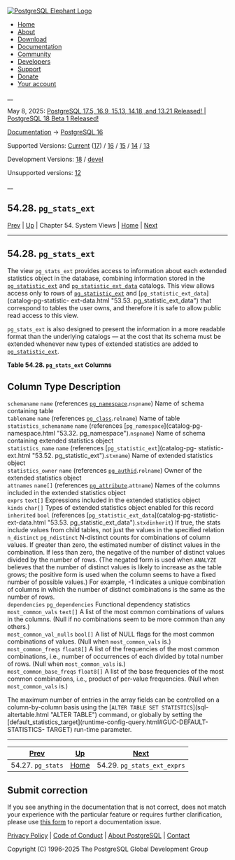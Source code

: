 [ ![PostgreSQL Elephant Logo](/media/img/about/press/elephant.png) ](/)

  * [Home](/ "Home")
  * [About](/about/ "About")
  * [Download](/download/ "Download")
  * [Documentation](/docs/ "Documentation")
  * [Community](/community/ "Community")
  * [Developers](/developer/ "Developers")
  * [Support](/support/ "Support")
  * [Donate](/about/donate/ "Donate")
  * [Your account](/account/ "Your account")

__

May 8, 2025: [ PostgreSQL 17.5, 16.9, 15.13, 14.18, and 13.21 Released! ](/about/news/postgresql-175-169-1513-1418-and-1321-released-3072/) | [ PostgreSQL 18 Beta 1 Released! ](/about/news/postgresql-18-beta-1-released-3070/)

[Documentation](/docs/ "Documentation") -> [PostgreSQL
16](/docs/16/index.html)

Supported Versions: [Current](/docs/current/view-pg-stats-ext.html "PostgreSQL
17 - 54.28. pg_stats_ext") ([17](/docs/17/view-pg-stats-ext.html "PostgreSQL
17 - 54.28. pg_stats_ext")) / [16](/docs/16/view-pg-stats-ext.html "PostgreSQL
16 - 54.28. pg_stats_ext") / [15](/docs/15/view-pg-stats-ext.html "PostgreSQL
15 - 54.28. pg_stats_ext") / [14](/docs/14/view-pg-stats-ext.html "PostgreSQL
14 - 54.28. pg_stats_ext") / [13](/docs/13/view-pg-stats-ext.html "PostgreSQL
13 - 54.28. pg_stats_ext")

Development Versions: [18](/docs/18/view-pg-stats-ext.html "PostgreSQL 18 -
54.28. pg_stats_ext") / [devel](/docs/devel/view-pg-stats-ext.html "PostgreSQL
devel - 54.28. pg_stats_ext")

Unsupported versions: [12](/docs/12/view-pg-stats-ext.html "PostgreSQL 12 -
54.28. pg_stats_ext")

__

54.28. `pg_stats_ext`  
---  
[Prev](view-pg-stats.html "54.27. pg_stats")  | [Up](views.html "Chapter 54. System Views") | Chapter 54. System Views | [Home](index.html "PostgreSQL 16.9 Documentation") |  [Next](view-pg-stats-ext-exprs.html "54.29. pg_stats_ext_exprs")  
  
* * *

## 54.28. `pg_stats_ext` #

The view `pg_stats_ext` provides access to information about each extended
statistics object in the database, combining information stored in the
[`pg_statistic_ext`](catalog-pg-statistic-ext.html "53.52. pg_statistic_ext")
and [`pg_statistic_ext_data`](catalog-pg-statistic-ext-data.html
"53.53. pg_statistic_ext_data") catalogs. This view allows access only to rows
of [`pg_statistic_ext`](catalog-pg-statistic-ext.html
"53.52. pg_statistic_ext") and [`pg_statistic_ext_data`](catalog-pg-statistic-
ext-data.html "53.53. pg_statistic_ext_data") that correspond to tables the
user owns, and therefore it is safe to allow public read access to this view.

`pg_stats_ext` is also designed to present the information in a more readable
format than the underlying catalogs — at the cost that its schema must be
extended whenever new types of extended statistics are added to
[`pg_statistic_ext`](catalog-pg-statistic-ext.html "53.52. pg_statistic_ext").

**Table  54.28. `pg_stats_ext` Columns**

Column Type Description  
---  
`schemaname` `name` (references [`pg_namespace`](catalog-pg-namespace.html
"53.32. pg_namespace").`nspname`) Name of schema containing table  
`tablename` `name` (references [`pg_class`](catalog-pg-class.html
"53.11. pg_class").`relname`) Name of table  
`statistics_schemaname` `name` (references [`pg_namespace`](catalog-pg-
namespace.html "53.32. pg_namespace").`nspname`) Name of schema containing
extended statistics object  
`statistics_name` `name` (references [`pg_statistic_ext`](catalog-pg-
statistic-ext.html "53.52. pg_statistic_ext").`stxname`) Name of extended
statistics object  
`statistics_owner` `name` (references [`pg_authid`](catalog-pg-authid.html
"53.8. pg_authid").`rolname`) Owner of the extended statistics object  
`attnames` `name[]` (references [`pg_attribute`](catalog-pg-attribute.html
"53.7. pg_attribute").`attname`) Names of the columns included in the extended
statistics object  
`exprs` `text[]` Expressions included in the extended statistics object  
`kinds` `char[]` Types of extended statistics object enabled for this record  
`inherited` `bool` (references [`pg_statistic_ext_data`](catalog-pg-statistic-
ext-data.html "53.53. pg_statistic_ext_data").`stxdinherit`) If true, the
stats include values from child tables, not just the values in the specified
relation  
`n_distinct` `pg_ndistinct` N-distinct counts for combinations of column
values. If greater than zero, the estimated number of distinct values in the
combination. If less than zero, the negative of the number of distinct values
divided by the number of rows. (The negated form is used when `ANALYZE`
believes that the number of distinct values is likely to increase as the table
grows; the positive form is used when the column seems to have a fixed number
of possible values.) For example, -1 indicates a unique combination of columns
in which the number of distinct combinations is the same as the number of
rows.  
`dependencies` `pg_dependencies` Functional dependency statistics  
`most_common_vals` `text[]` A list of the most common combinations of values
in the columns. (Null if no combinations seem to be more common than any
others.)  
`most_common_val_nulls` `bool[]` A list of NULL flags for the most common
combinations of values. (Null when `most_common_vals` is.)  
`most_common_freqs` `float8[]` A list of the frequencies of the most common
combinations, i.e., number of occurrences of each divided by total number of
rows. (Null when `most_common_vals` is.)  
`most_common_base_freqs` `float8[]` A list of the base frequencies of the most
common combinations, i.e., product of per-value frequencies. (Null when
`most_common_vals` is.)  
  
  

The maximum number of entries in the array fields can be controlled on a
column-by-column basis using the [`ALTER TABLE SET STATISTICS`](sql-
altertable.html "ALTER TABLE") command, or globally by setting the
[default_statistics_target](runtime-config-query.html#GUC-DEFAULT-STATISTICS-
TARGET) run-time parameter.

* * *

[Prev](view-pg-stats.html "54.27. pg_stats")  | [Up](views.html "Chapter 54. System Views") |  [Next](view-pg-stats-ext-exprs.html "54.29. pg_stats_ext_exprs")  
---|---|---  
54.27. `pg_stats`  | [Home](index.html "PostgreSQL 16.9 Documentation") |  54.29. `pg_stats_ext_exprs`  
  
## Submit correction

If you see anything in the documentation that is not correct, does not match
your experience with the particular feature or requires further clarification,
please use [this form](/account/comments/new/16/view-pg-stats-ext.html/) to
report a documentation issue.

[Privacy Policy](/about/privacypolicy) | [Code of Conduct](/about/policies/coc/) | [About PostgreSQL](/about/) | [Contact](/about/contact/)  

Copyright (C) 1996-2025 The PostgreSQL Global Development Group

